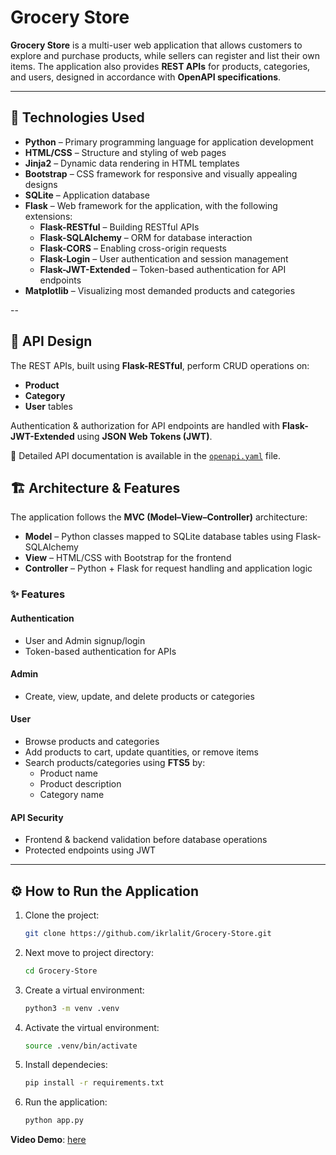 
# Grocery Store

**Grocery Store** is a multi-user web application that allows customers to explore and purchase products, while sellers can register and list their own items. The application also provides **REST APIs** for products, categories, and users, designed in accordance with **OpenAPI specifications**.

---

## 🚀 Technologies Used

- **Python** – Primary programming language for application development  
- **HTML/CSS** – Structure and styling of web pages  
- **Jinja2** – Dynamic data rendering in HTML templates  
- **Bootstrap** – CSS framework for responsive and visually appealing designs  
- **SQLite** – Application database  
- **Flask** – Web framework for the application, with the following extensions:
  - **Flask-RESTful** – Building RESTful APIs
  - **Flask-SQLAlchemy** – ORM for database interaction
  - **Flask-CORS** – Enabling cross-origin requests
  - **Flask-Login** – User authentication and session management
  - **Flask-JWT-Extended** – Token-based authentication for API endpoints  
- **Matplotlib** – Visualizing most demanded products and categories

--

## 📡 API Design

The REST APIs, built using **Flask-RESTful**, perform CRUD operations on:
- **Product**
- **Category**
- **User** tables  

Authentication & authorization for API endpoints are handled with **Flask-JWT-Extended** using **JSON Web Tokens (JWT)**.  

📄 Detailed API documentation is available in the [`openapi.yaml`](./openapi.yaml) file.

## 🏗 Architecture & Features

The application follows the **MVC (Model–View–Controller)** architecture:  
- **Model** – Python classes mapped to SQLite database tables using Flask-SQLAlchemy  
- **View** – HTML/CSS with Bootstrap for the frontend  
- **Controller** – Python + Flask for request handling and application logic  

### ✨ Features

#### Authentication
- User and Admin signup/login
- Token-based authentication for APIs

#### Admin
- Create, view, update, and delete products or categories

#### User
- Browse products and categories
- Add products to cart, update quantities, or remove items
- Search products/categories using **FTS5** by:
  - Product name
  - Product description
  - Category name

#### API Security
- Frontend & backend validation before database operations
- Protected endpoints using JWT

---

## ⚙️ How to Run the Application

1. Clone the project:
   ```bash
   git clone https://github.com/ikrlalit/Grocery-Store.git
2. Next move to project directory:
   ```bash
   cd Grocery-Store
3. Create a virtual environment:
   ```bash
   python3 -m venv .venv
4. Activate the virtual environment:
   ```bash
   source .venv/bin/activate
5. Install dependecies:
   ```bash
   pip install -r requirements.txt
6. Run the application:
   ```bash
   python app.py

**Video Demo**: [here](https://youtu.be/dFpiXiBLxGQ)
